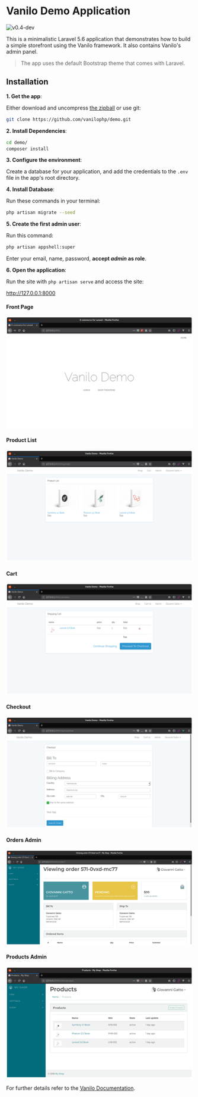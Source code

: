 # Vanilo Demo Application

![v0.4-dev](https://img.shields.io/badge/version-0.4--dev-orange.svg)

This is a minimalistic Laravel 5.6 application that demonstrates how to build a simple storefront
using the Vanilo framework. It also contains Vanilo's admin panel.

> The app uses the default Bootstrap theme that comes with Laravel.

## Installation

**1. Get the app**:

Either download and uncompress [the zipball](https://github.com/vanilophp/demo/archive/master.zip)
or use git:

```bash
git clone https://github.com/vanilophp/demo.git
```

**2. Install Dependencies**:

```bash
cd demo/
composer install
```

**3. Configure the environment**:

Create a database for your application, and add the credentials to the `.env` file in the app's root
directory.

**4. Install Database**:

Run these commands in your terminal:

```bash
php artisan migrate --seed
```
**5. Create the first admin user**:

Run this command:

```bash
php artisan appshell:super
```
Enter your email, name, password, **accept _admin_ as role**.

**6. Open the application**:

Run the site with `php artisan serve` and access the site:

http://127.0.0.1:8000

#### Front Page

![Front Page](docs/ss03_01.png)

#### Product List

![Product list](docs/ss03_02.png)

#### Cart

![Cart](docs/ss03_03.png)

#### Checkout

![Checkout](docs/ss03_04.png)

#### Orders Admin

![Orders Admin](docs/ss03_05.png)

#### Products Admin

![Products Admin](docs/ss03_06.png)

For further details refer to the [Vanilo Documentation](https://vanilo.io/docs/).
